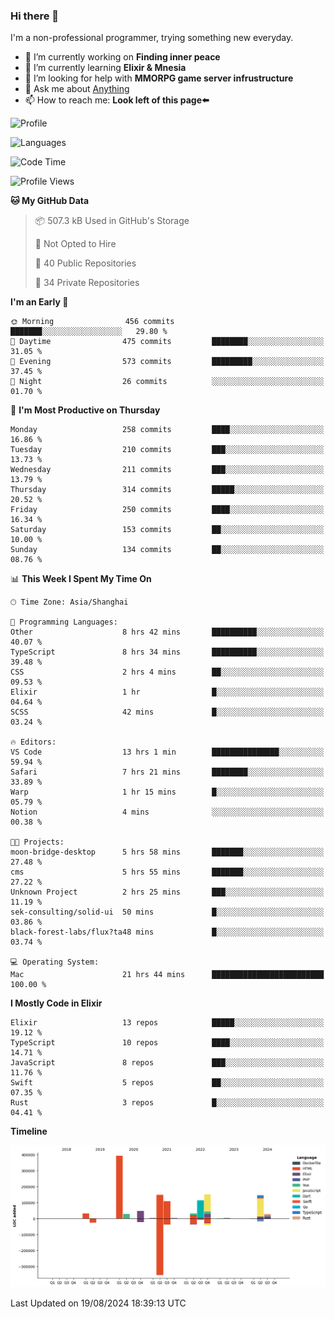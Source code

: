 ### Hi there 👋

I'm a non-professional programmer, trying something new everyday.

<!--
**dyzdyz010/dyzdyz010** is a ✨ _special_ ✨ repository because its `README.md` (this file) appears on your GitHub profile.
-->

- 🔭 I’m currently working on **Finding inner peace**
- 🌱 I’m currently learning **Elixir & Mnesia**
- 🤔 I’m looking for help with **MMORPG game server infrustructure**
- 💬 Ask me about [Anything](https://github.com/dyzdyz010/dyzdyz010/issues)
- 📫 How to reach me: **Look left of this page⬅️**

<!-- - 👯 I’m looking to collaborate on
- 😄 Pronouns: ...
- ⚡ Fun fact: ...
 -->
 
![Profile](https://github-readme-stats.vercel.app/api?username=dyzdyz010&count_private=true&show_icons=true&theme=dracula)

![Languages](https://github-readme-stats.vercel.app/api/top-langs/?username=dyzdyz010&layout=compact&theme=dracula)

<!--START_SECTION:waka-->
![Code Time](http://img.shields.io/badge/Code%20Time-1%2C788%20hrs%2053%20mins-blue)

![Profile Views](http://img.shields.io/badge/Profile%20Views-0-blue)

**🐱 My GitHub Data** 

> 📦 507.3 kB Used in GitHub's Storage 
 > 
> 🚫 Not Opted to Hire
 > 
> 📜 40 Public Repositories 
 > 
> 🔑 34 Private Repositories 
 > 
**I'm an Early 🐤** 

```text
🌞 Morning                456 commits         ███████░░░░░░░░░░░░░░░░░░   29.80 % 
🌆 Daytime                475 commits         ████████░░░░░░░░░░░░░░░░░   31.05 % 
🌃 Evening                573 commits         █████████░░░░░░░░░░░░░░░░   37.45 % 
🌙 Night                  26 commits          ░░░░░░░░░░░░░░░░░░░░░░░░░   01.70 % 
```
📅 **I'm Most Productive on Thursday** 

```text
Monday                   258 commits         ████░░░░░░░░░░░░░░░░░░░░░   16.86 % 
Tuesday                  210 commits         ███░░░░░░░░░░░░░░░░░░░░░░   13.73 % 
Wednesday                211 commits         ███░░░░░░░░░░░░░░░░░░░░░░   13.79 % 
Thursday                 314 commits         █████░░░░░░░░░░░░░░░░░░░░   20.52 % 
Friday                   250 commits         ████░░░░░░░░░░░░░░░░░░░░░   16.34 % 
Saturday                 153 commits         ██░░░░░░░░░░░░░░░░░░░░░░░   10.00 % 
Sunday                   134 commits         ██░░░░░░░░░░░░░░░░░░░░░░░   08.76 % 
```


📊 **This Week I Spent My Time On** 

```text
🕑︎ Time Zone: Asia/Shanghai

💬 Programming Languages: 
Other                    8 hrs 42 mins       ██████████░░░░░░░░░░░░░░░   40.07 % 
TypeScript               8 hrs 34 mins       ██████████░░░░░░░░░░░░░░░   39.48 % 
CSS                      2 hrs 4 mins        ██░░░░░░░░░░░░░░░░░░░░░░░   09.53 % 
Elixir                   1 hr                █░░░░░░░░░░░░░░░░░░░░░░░░   04.64 % 
SCSS                     42 mins             █░░░░░░░░░░░░░░░░░░░░░░░░   03.24 % 

🔥 Editors: 
VS Code                  13 hrs 1 min        ███████████████░░░░░░░░░░   59.94 % 
Safari                   7 hrs 21 mins       ████████░░░░░░░░░░░░░░░░░   33.89 % 
Warp                     1 hr 15 mins        █░░░░░░░░░░░░░░░░░░░░░░░░   05.79 % 
Notion                   4 mins              ░░░░░░░░░░░░░░░░░░░░░░░░░   00.38 % 

🐱‍💻 Projects: 
moon-bridge-desktop      5 hrs 58 mins       ███████░░░░░░░░░░░░░░░░░░   27.48 % 
cms                      5 hrs 55 mins       ███████░░░░░░░░░░░░░░░░░░   27.22 % 
Unknown Project          2 hrs 25 mins       ███░░░░░░░░░░░░░░░░░░░░░░   11.19 % 
sek-consulting/solid-ui  50 mins             █░░░░░░░░░░░░░░░░░░░░░░░░   03.86 % 
black-forest-labs/flux?ta48 mins             █░░░░░░░░░░░░░░░░░░░░░░░░   03.74 % 

💻 Operating System: 
Mac                      21 hrs 44 mins      █████████████████████████   100.00 % 
```

**I Mostly Code in Elixir** 

```text
Elixir                   13 repos            █████░░░░░░░░░░░░░░░░░░░░   19.12 % 
TypeScript               10 repos            ████░░░░░░░░░░░░░░░░░░░░░   14.71 % 
JavaScript               8 repos             ███░░░░░░░░░░░░░░░░░░░░░░   11.76 % 
Swift                    5 repos             ██░░░░░░░░░░░░░░░░░░░░░░░   07.35 % 
Rust                     3 repos             █░░░░░░░░░░░░░░░░░░░░░░░░   04.41 % 
```



**Timeline**

![Lines of Code chart](https://raw.githubusercontent.com/dyzdyz010/dyzdyz010/master/assets/bar_graph.png)


 Last Updated on 19/08/2024 18:39:13 UTC
<!--END_SECTION:waka-->
